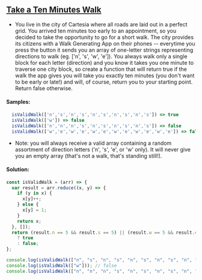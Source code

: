 ## [Take a Ten Minutes Walk](https://www.codewars.com/kata/54da539698b8a2ad76000228)

- You live in the city of Cartesia where all roads are laid out in a perfect grid. You arrived ten minutes too early to an appointment, so you decided to take the opportunity to go for a short walk. The city provides its citizens with a Walk Generating App on their phones -- everytime you press the button it sends you an array of one-letter strings representing directions to walk (eg. ['n', 's', 'w', 'e']). You always walk only a single block for each letter (direction) and you know it takes you one minute to traverse one city block, so create a function that will return true if the walk the app gives you will take you exactly ten minutes (you don't want to be early or late!) and will, of course, return you to your starting point. Return false otherwise.

#### Samples:

```js
  isValidWalk(['n','s','n','s','n','s','n','s','n','s']) => true  
  isValidWalk(['w']) => false 
  isValidWalk(['n','n','n','s','n','s','n','s','n','s']) => false  
  isValidWalk(['w','e','w','e','w','e','w','e','w','e','w','e']) => false 
```
- Note: you will always receive a valid array containing a random assortment of direction letters ('n', 's', 'e', or 'w' only). It will never give you an empty array (that's not a walk, that's standing still!).

#### Solution:
```js
const isValidWalk = (arr) => {
  var result = arr.reduce((x, y) => {
    if (y in x) {
      x[y]++;
    } else {
      x[y] = 1;
    }
    return x;
  }, []);
  return (result.n == 5 && result.s == 5) || (result.w == 5 && result.e == 5)
    ? true
    : false;
};

console.log(isValidWalk(["n", "s", "n", "s", "n", "s", "n", "s", "n", "s"])); // true
console.log(isValidWalk(["w"])); // false
console.log(isValidWalk(["n", "n", "n", "s", "n", "s", "n", "s", "n", "s"])); // false
```